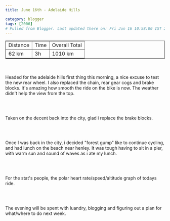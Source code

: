 ```yaml
---
title: June 16th - Adelaide Hills

category: blogger
tags: [2006]
# Pulled from Blogger. Last updated there on: Fri Jun 16 10:58:00 IST 2006
---
```

<TABLE BORDER="1" ><TR><TD>Distance</TD><TD>Time</TD><TD>Overall Total</TD></TR><TR><TD>62 km</TD><TD>3h</TD><TD>1010 km</TD></TR></TABLE><br /><br />Headed for the adelaide hills first thing this morning, a nice excuse to test the new rear wheel. I also replaced the chain, rear gear cogs and brake blocks. It's amazing how smooth the ride on the bike is now. The weather didn't help the view from the top.<br /><br /><a onblur="try {parent.deselectBloggerImageGracefully();} catch(e) {}" href="http://photos1.blogger.com/blogger/916/2956/1600/IMG_0857.jpg"><img style="display:block; margin:0px auto 10px; text-align:center;cursor:pointer; cursor:hand;" src="http://photos1.blogger.com/blogger/916/2956/320/IMG_0857.jpg" border="0" alt="" /></a><br /><br />Taken on the decent back into the city, glad i replace the brake blocks.<br /><br /><a onblur="try {parent.deselectBloggerImageGracefully();} catch(e) {}" href="http://photos1.blogger.com/blogger/916/2956/1600/IMG_0865.jpg"><img style="display:block; margin:0px auto 10px; text-align:center;cursor:pointer; cursor:hand;" src="http://photos1.blogger.com/blogger/916/2956/320/IMG_0865.jpg" border="0" alt="" /></a><br /><br />Once I was back in the city, i decided "forest gump" like to continue cycling, and had lunch on the beach near henley. It was tough having to sit in a pier, with warm sun and sound of waves as i ate my lunch.<br /><br /><a onblur="try {parent.deselectBloggerImageGracefully();} catch(e) {}" href="http://photos1.blogger.com/blogger/916/2956/1600/IMG_0868.jpg"><img style="display:block; margin:0px auto 10px; text-align:center;cursor:pointer; cursor:hand;" src="http://photos1.blogger.com/blogger/916/2956/320/IMG_0868.jpg" border="0" alt="" /></a><br /><br />For the stat's people, the polar heart rate/speed/altitude graph of todays ride.<br /><br /><a onblur="try {parent.deselectBloggerImageGracefully();} catch(e) {}" href="http://photos1.blogger.com/blogger/916/2956/1600/MtLofty.jpg"><img style="display:block; margin:0px auto 10px; text-align:center;cursor:pointer; cursor:hand;" src="http://photos1.blogger.com/blogger/916/2956/320/MtLofty.jpg" border="0" alt="" /></a><br /><br />The evening will be spent with luandry, blogging and figuring out a plan for what/where to do next week.
